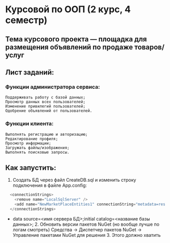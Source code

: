 # Курсовой по ООП (2 курс, 4 семестр)
## Тема курсового проекта — площадка для размещения объявлений по продаже товаров/услуг
##
## Лист заданий:
### Функции администратора сервиса:
	Поддерживать работу c базой данных; 
	Просмотр данных всех пользователей;
	Изменение привилегий пользователей;
	Одобрение объявлений от пользователей.
### Функции клиента: 
	Выполнять регистрацию и авторизацию;
	Редактирование профиля;
	Просмотр информации; 
	Загружать файлы/изображения; 	
	Выполнять поисковые запросы.
## Как запустить:
  1. Создать БД через файл CreateDB.sql и изменить строку подключения в файле App.config:
```C#
  <connectionStrings>
    <remove name="LocalSqlServer" />
    <add name="NewMarketPlaceEntities1" connectionString="metadata=res://*/Model.Model1.csdl|res://*/Model.Model1.ssdl|res://*/Model.Model1.msl;provider=System.Data.SqlClient;provider connection string=&quot;data source=DIMADD;initial catalog=CW_MarketPlace_OOP;integrated security=True;MultipleActiveResultSets=True;App=EntityFramework&quot;" providerName="System.Data.EntityClient" />
  </connectionStrings>
```
* data source=<имя сервера БД>;initial catalog=<название базы данных>;
  2. Обновить версии пакетов NuGet (но вообще лучше по логам смотреть) Средства -> Диспетчер пакетов NuGet -> Управление пакетами NuGet для решения
  3. Этого должно хватить